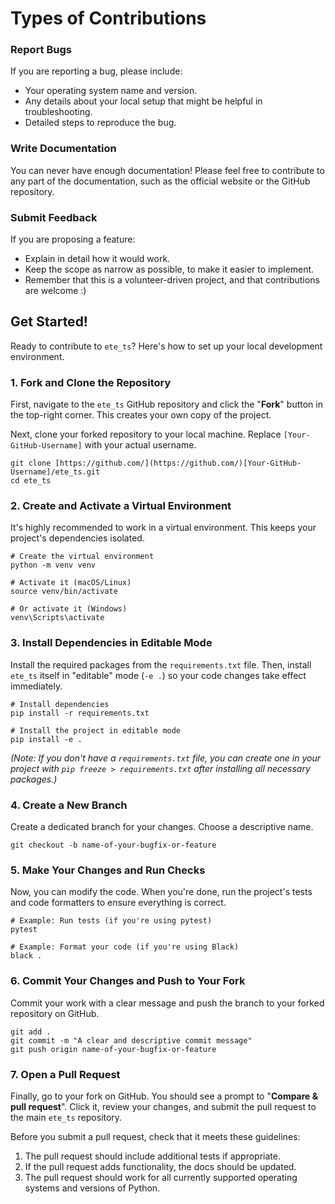 # Types of Contributions

### Report Bugs

If you are reporting a bug, please include:

* Your operating system name and version.
* Any details about your local setup that might be helpful in troubleshooting.
* Detailed steps to reproduce the bug.

### Write Documentation

You can never have enough documentation! Please feel free to contribute to any
part of the documentation, such as the official website or the GitHub repository.

### Submit Feedback

If you are proposing a feature:

* Explain in detail how it would work.
* Keep the scope as narrow as possible, to make it easier to implement.
* Remember that this is a volunteer-driven project, and that contributions
    are welcome :)

## Get Started!

Ready to contribute to `ete_ts`? Here's how to set up your local development environment.

### 1. Fork and Clone the Repository

First, navigate to the `ete_ts` GitHub repository and click the "**Fork**" button in the top-right corner. This creates your own copy of the project.

Next, clone your forked repository to your local machine. Replace `[Your-GitHub-Username]` with your actual username.

```console
git clone [https://github.com/](https://github.com/)[Your-GitHub-Username]/ete_ts.git
cd ete_ts
```

### 2. Create and Activate a Virtual Environment

It's highly recommended to work in a virtual environment. This keeps your project's dependencies isolated.

```console
# Create the virtual environment
python -m venv venv

# Activate it (macOS/Linux)
source venv/bin/activate

# Or activate it (Windows)
venv\Scripts\activate
```

### 3. Install Dependencies in Editable Mode

Install the required packages from the `requirements.txt` file. Then, install `ete_ts` itself in "editable" mode (`-e .`) so your code changes take effect immediately.

```console
# Install dependencies
pip install -r requirements.txt

# Install the project in editable mode
pip install -e .
```
*(Note: If you don't have a `requirements.txt` file, you can create one in your project with `pip freeze > requirements.txt` after installing all necessary packages.)*

### 4. Create a New Branch

Create a dedicated branch for your changes. Choose a descriptive name.

```console
git checkout -b name-of-your-bugfix-or-feature
```

### 5. Make Your Changes and Run Checks

Now, you can modify the code. When you're done, run the project's tests and code formatters to ensure everything is correct.

```console
# Example: Run tests (if you're using pytest)
pytest

# Example: Format your code (if you're using Black)
black .
```

### 6. Commit Your Changes and Push to Your Fork

Commit your work with a clear message and push the branch to your forked repository on GitHub.

```console
git add .
git commit -m "A clear and descriptive commit message"
git push origin name-of-your-bugfix-or-feature
```

### 7. Open a Pull Request

Finally, go to your fork on GitHub. You should see a prompt to "**Compare & pull request**". Click it, review your changes, and submit the pull request to the main `ete_ts` repository.

Before you submit a pull request, check that it meets these guidelines:

1. The pull request should include additional tests if appropriate.
2. If the pull request adds functionality, the docs should be updated.
3. The pull request should work for all currently supported operating systems and versions of Python.
